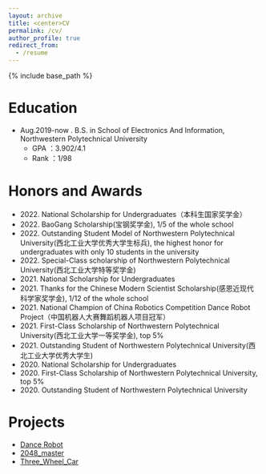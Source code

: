 ```yaml
---
layout: archive
title: <center>CV
permalink: /cv/
author_profile: true
redirect_from:
  - /resume
---
```


{% include base_path %}

Education
======
* Aug.2019-now . B.S. in School of Electronics And Information, Northwestern Polytechnical University
  * GPA ：3.902/4.1
  * Rank ：1/98

Honors and Awards
======
* 2022\. National Scholarship for Undergraduates（本科生国家奖学金）
* 2022\. BaoGang Scholarship(宝钢奖学金), 1/5 of the whole school
* 2022\. Outstanding Student Model of Northwestern Polytechnical University(西北工业大学优秀大学生标兵), the highest honor for undergraduates with only 10 students in the university
* 2022\. Special-Class scholarship of Northwestern Polytechnical University(西北工业大学特等奖学金)
* 2021\. National Scholarship for Undergraduates
* 2021\. Thanks for the Chinese Modern Scientist Scholarship(感恩近现代科学家奖学金), 1/12 of the whole school
* 2021\. National Champion of China Robotics Competition Dance Robot Project（中国机器人大赛舞蹈机器人项目冠军）
* 2021\. First-Class Scholarship of Northwestern Polytechnical University(西北工业大学一等奖学金), top 5%
* 2021\. Outstanding Student of Northwestern Polytechnical University(西北工业大学优秀大学生)
* 2020\. National Scholarship for Undergraduates
* 2020\. First-Class Scholarship of Northwestern Polytechnical University, top 5%
* 2020\. Outstanding Student of Northwestern Polytechnical University

Projects
======
* [Dance Robot](https://github.com/Jiazhen-Lei/Dance-Robot)
* [2048_master](https://github.com/Jiazhen-Lei/2048_master)
* [Three_Wheel_Car](https://github.com/Jiazhen-Lei/Three_Wheel_Car)

